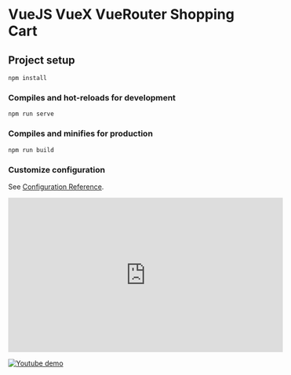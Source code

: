 <h1> VueJS VueX VueRouter Shopping Cart</h1>

## Project setup
```
npm install
```

### Compiles and hot-reloads for development
```
npm run serve
```

### Compiles and minifies for production
```
npm run build
```

### Customize configuration
See [Configuration Reference](https://cli.vuejs.org/config/).

<iframe width="560" height="315" src="https://www.youtube.com/embed/O4HXMoUFGRQ" title="YouTube video player" frameborder="0" allow="accelerometer; autoplay; clipboard-write; encrypted-media; gyroscope; picture-in-picture" allowfullscreen></iframe>

[![Youtube demo](https://img.youtube.com/vi/O4HXMoUFGRQ/0.jpg)](https://www.youtube.com/watch?v=O4HXMoUFGRQ)
